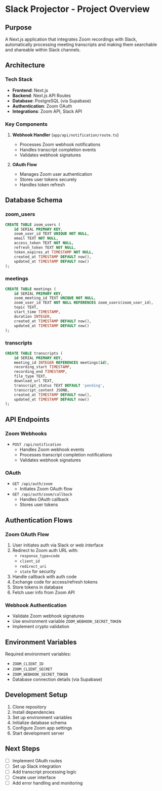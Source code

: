 # Slack Projector - Project Overview

## Purpose
A Next.js application that integrates Zoom recordings with Slack, automatically processing meeting transcripts and making them searchable and shareable within Slack channels.

## Architecture

### Tech Stack
- **Frontend**: Next.js
- **Backend**: Next.js API Routes
- **Database**: PostgreSQL (via Supabase)
- **Authentication**: Zoom OAuth
- **Integrations**: Zoom API, Slack API

### Key Components
1. **Webhook Handler** (`app/api/notification/route.ts`)
   - Processes Zoom webhook notifications
   - Handles transcript completion events
   - Validates webhook signatures

2. **OAuth Flow**
   - Manages Zoom user authentication
   - Stores user tokens securely
   - Handles token refresh

## Database Schema

### zoom_users
```sql
CREATE TABLE zoom_users (
    id SERIAL PRIMARY KEY,
    zoom_user_id TEXT UNIQUE NOT NULL,
    email TEXT NOT NULL,
    access_token TEXT NOT NULL,
    refresh_token TEXT NOT NULL,
    token_expires_at TIMESTAMP NOT NULL,
    created_at TIMESTAMP DEFAULT now(),
    updated_at TIMESTAMP DEFAULT now()
);
```

### meetings
```sql
CREATE TABLE meetings (
    id SERIAL PRIMARY KEY,
    zoom_meeting_id TEXT UNIQUE NOT NULL,
    zoom_user_id TEXT NOT NULL REFERENCES zoom_users(zoom_user_id),
    topic TEXT,
    start_time TIMESTAMP,
    duration INTEGER,
    created_at TIMESTAMP DEFAULT now(),
    updated_at TIMESTAMP DEFAULT now()
);
```

### transcripts
```sql
CREATE TABLE transcripts (
    id SERIAL PRIMARY KEY,
    meeting_id INTEGER REFERENCES meetings(id),
    recording_start TIMESTAMP,
    recording_end TIMESTAMP,
    file_type TEXT,
    download_url TEXT,
    transcript_status TEXT DEFAULT 'pending',
    transcript_content JSONB,
    created_at TIMESTAMP DEFAULT now(),
    updated_at TIMESTAMP DEFAULT now()
);
```

## API Endpoints

### Zoom Webhooks
- `POST /api/notification`
  - Handles Zoom webhook events
  - Processes transcript completion notifications
  - Validates webhook signatures

### OAuth
- `GET /api/auth/zoom`
  - Initiates Zoom OAuth flow
- `GET /api/auth/zoom/callback`
  - Handles OAuth callback
  - Stores user tokens

## Authentication Flows

### Zoom OAuth Flow
1. User initiates auth via Slack or web interface
2. Redirect to Zoom auth URL with:
   - `response_type=code`
   - `client_id`
   - `redirect_uri`
   - `state` for security
3. Handle callback with auth code
4. Exchange code for access/refresh tokens
5. Store tokens in database
6. Fetch user info from Zoom API

### Webhook Authentication
- Validate Zoom webhook signatures
- Use environment variable `ZOOM_WEBHOOK_SECRET_TOKEN`
- Implement crypto validation

## Environment Variables
Required environment variables:
- `ZOOM_CLIENT_ID`
- `ZOOM_CLIENT_SECRET`
- `ZOOM_WEBHOOK_SECRET_TOKEN`
- Database connection details (via Supabase)

## Development Setup
1. Clone repository
2. Install dependencies
3. Set up environment variables
4. Initialize database schema
5. Configure Zoom app settings
6. Start development server

## Next Steps
- [ ] Implement OAuth routes
- [ ] Set up Slack integration
- [ ] Add transcript processing logic
- [ ] Create user interface
- [ ] Add error handling and monitoring
